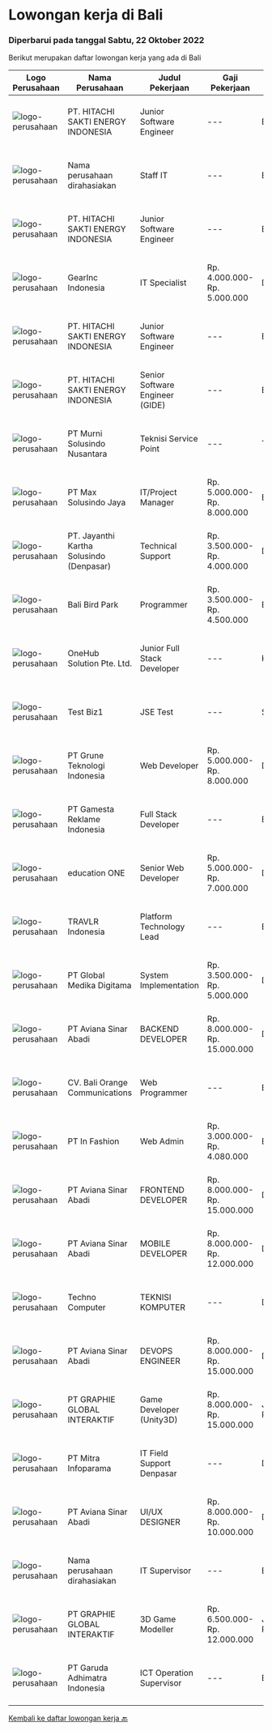 
  # Lowongan kerja di Bali

  ### Diperbarui pada tanggal Sabtu, 22 Oktober 2022

  Berikut merupakan daftar lowongan kerja yang ada di Bali

  |Logo Perusahaan | Nama Perusahaan | Judul Pekerjaan | Gaji Pekerjaan | Lokasi | Deskripsi | Tanggal diunggah | Pranala |
  | -------------- | --------------- | --------------- | --------- | --------- | -------------- | ------- | ----------- |
  |![logo-perusahaan](https://image-service-cdn.seek.com.au/ee11ed734d20395b0d03b7bdf63c843e97536e42/ee4dce1061f3f616224767ad58cb2fc751b8d2dc)|PT. HITACHI SAKTI ENERGY INDONESIA|Junior Software Engineer|---|Bali|At Hitachi Energy our purpose is advancing a sustainable​ energy future for all. We bring power to our homes, schools, hospitals and factories. Join...|Jumat, 21 Oktober 2022|https://www.jobstreet.co.id/id/job/junior-software-engineer-4065128?token=0~2611cccb-ab48-471c-840b-bf9a25f7e722&sectionRank=1&jobId=jobstreet-id-job-4065128|
|![logo-perusahaan](https://i.ibb.co/sqvTCh9/112815900-stock-vector-no-image-available-icon-flat-vector.webp)|Nama perusahaan dirahasiakan|Staff IT|---|Bali|Deskripsi Pekerjaan : Melakukan pengembangan sistem situs web / aplikasi Melakukan koordinasi dengan vendor IT untuk project development Membuat...|Kamis, 20 Oktober 2022|https://www.jobstreet.co.id/id/job/staff-it-4074847?token=0~2611cccb-ab48-471c-840b-bf9a25f7e722&sectionRank=2&jobId=jobstreet-id-job-4074847|
|![logo-perusahaan](https://image-service-cdn.seek.com.au/609c65e768882c9d713b0b3c799a28dfacf66ee9/ee4dce1061f3f616224767ad58cb2fc751b8d2dc)|PT. HITACHI SAKTI ENERGY INDONESIA|Junior Software Engineer|---|Bali|At Hitachi Energy our purpose is advancing a sustainable​ energy future for all. We bring power to our homes, schools, hospitals and factories. Join...|Jumat, 21 Oktober 2022|https://www.jobstreet.co.id/id/job/junior-software-engineer-4065208?token=0~2611cccb-ab48-471c-840b-bf9a25f7e722&sectionRank=3&jobId=jobstreet-id-job-4065208|
|![logo-perusahaan](https://i.ibb.co/sqvTCh9/112815900-stock-vector-no-image-available-icon-flat-vector.webp)|GearInc Indonesia|IT Specialist|Rp. 4.000.000-Rp. 5.000.000|Denpasar|ABOUT USGear Inc is a US software engineering company started by industry veterans with 8+ years of Silicon Valley experience.We strive to provide...|Selasa, 18 Oktober 2022|https://www.jobstreet.co.id/id/job/it-specialist-4071664?token=0~2611cccb-ab48-471c-840b-bf9a25f7e722&sectionRank=4&jobId=jobstreet-id-job-4071664|
|![logo-perusahaan](https://image-service-cdn.seek.com.au/609c65e768882c9d713b0b3c799a28dfacf66ee9/ee4dce1061f3f616224767ad58cb2fc751b8d2dc)|PT. HITACHI SAKTI ENERGY INDONESIA|Junior Software Engineer|---|Bali|At Hitachi Energy our purpose is advancing a sustainable​ energy future for all. We bring power to our homes, schools, hospitals and factories. Join...|Jumat, 21 Oktober 2022|https://www.jobstreet.co.id/id/job/junior-software-engineer-4065096?token=0~2611cccb-ab48-471c-840b-bf9a25f7e722&sectionRank=5&jobId=jobstreet-id-job-4065096|
|![logo-perusahaan](https://image-service-cdn.seek.com.au/609c65e768882c9d713b0b3c799a28dfacf66ee9/ee4dce1061f3f616224767ad58cb2fc751b8d2dc)|PT. HITACHI SAKTI ENERGY INDONESIA|Senior Software Engineer (GIDE)|---|Bali|At Hitachi Energy our purpose is advancing a sustainable​ energy future for all. We bring power to our homes, schools, hospitals and factories. Join...|Jumat, 21 Oktober 2022|https://www.jobstreet.co.id/id/job/senior-software-engineer-gide-4065153?token=0~2611cccb-ab48-471c-840b-bf9a25f7e722&sectionRank=6&jobId=jobstreet-id-job-4065153|
|![logo-perusahaan](https://image-service-cdn.seek.com.au/ac1a14aaff971ca3957d22e9f2c18e5dbf9e94e6/ee4dce1061f3f616224767ad58cb2fc751b8d2dc)|PT Murni Solusindo Nusantara|Teknisi Service Point|---|Ternate|DESKRIPSI PEKERJAAN: Melakukan PM (Preventive Maintenance) dan CM (Corrective Maintenance) ke customer sesuai dengan SLA yang sudah ditetapkan....|Kamis, 20 Oktober 2022|https://www.jobstreet.co.id/id/job/teknisi-service-point-4075526?token=0~2611cccb-ab48-471c-840b-bf9a25f7e722&sectionRank=7&jobId=jobstreet-id-job-4075526|
|![logo-perusahaan](https://image-service-cdn.seek.com.au/45b650086abad238311424cc458937d1fb1a16b5/ee4dce1061f3f616224767ad58cb2fc751b8d2dc)|PT Max Solusindo Jaya|IT/Project Manager|Rp. 5.000.000-Rp. 8.000.000|Bali|Assisting with the business case and software requirement specification. Provide consultancy with customers to identify business challenges by...|Rabu, 19 Oktober 2022|https://www.jobstreet.co.id/id/job/it-project-manager-4054218?token=0~2611cccb-ab48-471c-840b-bf9a25f7e722&sectionRank=8&jobId=jobstreet-id-job-4054218|
|![logo-perusahaan](https://image-service-cdn.seek.com.au/e43b5727dc6b4b766663b75c6a3216f9511b5f4a/ee4dce1061f3f616224767ad58cb2fc751b8d2dc)|PT. Jayanthi Kartha Solusindo (Denpasar)|Technical Support|Rp. 3.500.000-Rp. 4.000.000|Denpasar|Skills Needed : Network (Wired &amp; Wireless) Troubleshooting Job Description: Perform network troubleshooting fttx / ftth and make an improvement...|Jumat, 21 Oktober 2022|https://www.jobstreet.co.id/id/job/technical-support-4075808?token=0~2611cccb-ab48-471c-840b-bf9a25f7e722&sectionRank=9&jobId=jobstreet-id-job-4075808|
|![logo-perusahaan](https://image-service-cdn.seek.com.au/41fb714e8e29cdad5faffe694d8990efcb6ede25/ee4dce1061f3f616224767ad58cb2fc751b8d2dc)|Bali Bird Park|Programmer|Rp. 3.500.000-Rp. 4.500.000|Bali|Tugas dan tanggung jawab: Pernah terlibat dalam satu/lebih siklus proyek penuh pengembangan aplikasi ERP/CRM/Booking/Reservasi akan lebih disukai...|Rabu, 19 Oktober 2022|https://www.jobstreet.co.id/id/job/programmer-4053984?token=0~2611cccb-ab48-471c-840b-bf9a25f7e722&sectionRank=10&jobId=jobstreet-id-job-4053984|
|![logo-perusahaan](https://image-service-cdn.seek.com.au/f7efdc27d31a74e5f48d6706a50aca644d378a40/ee4dce1061f3f616224767ad58cb2fc751b8d2dc)|OneHub Solution Pte. Ltd.|Junior Full Stack Developer|---|Kuta|Duties and Responsibilities: Collaborate with other engineers to develop and deploy new features Design, build, and maintain our API’s Write...|Jumat, 21 Oktober 2022|https://www.jobstreet.co.id/id/job/junior-full-stack-developer-4075827?token=0~2611cccb-ab48-471c-840b-bf9a25f7e722&sectionRank=11&jobId=jobstreet-id-job-4075827|
|![logo-perusahaan](https://i.ibb.co/sqvTCh9/112815900-stock-vector-no-image-available-icon-flat-vector.webp)|Test Biz1|JSE Test|---|Seminyak|Reports ToChief Technology Officer Tech Lead xx  Software Engineer Responsibilities Enhance system quality by detecting problems and frequent patterns...|Jumat, 21 Oktober 2022|https://www.jobstreet.co.id/id/job/jse-test-1033258967?token=0~2611cccb-ab48-471c-840b-bf9a25f7e722&sectionRank=12&jobId=jobstreet-id-job-1033258967|
|![logo-perusahaan](https://image-service-cdn.seek.com.au/4be193adf001b1c1c83ee5da5c9445c770b61819/ee4dce1061f3f616224767ad58cb2fc751b8d2dc)|PT Grune Teknologi Indonesia|Web Developer|Rp. 5.000.000-Rp. 8.000.000|Denpasar|Job Descriptions: Write programming code to meet project/business requirements. Candidates can choose later whether prefer to work as a Frontend or...|Kamis, 20 Oktober 2022|https://www.jobstreet.co.id/id/job/web-developer-4074340?token=0~2611cccb-ab48-471c-840b-bf9a25f7e722&sectionRank=13&jobId=jobstreet-id-job-4074340|
|![logo-perusahaan](https://image-service-cdn.seek.com.au/d8b2996e0d6b1ec010368ac16dbdee7e626a2bb6/ee4dce1061f3f616224767ad58cb2fc751b8d2dc)|PT Gamesta Reklame Indonesia|Full Stack Developer|---|Badung|Gamesta Group is a high-tech crypto holding company based in Bali working on unique crypto projects:https://rendezverse.com/https://dopewarz.io/We are...|Jumat, 21 Oktober 2022|https://www.jobstreet.co.id/id/job/full-stack-developer-4076582?token=0~2611cccb-ab48-471c-840b-bf9a25f7e722&sectionRank=14&jobId=jobstreet-id-job-4076582|
|![logo-perusahaan](https://image-service-cdn.seek.com.au/10dacad4af9d463d849f7c64075a5392b7214614/ee4dce1061f3f616224767ad58cb2fc751b8d2dc)|education ONE|Senior Web Developer|Rp. 5.000.000-Rp. 7.000.000|Denpasar|Job Description : Design website pages that are user-friendly, attractive, and engaging, while remaining true to the company brand and promoting the...|Rabu, 19 Oktober 2022|https://www.jobstreet.co.id/id/job/senior-web-developer-4054359?token=0~2611cccb-ab48-471c-840b-bf9a25f7e722&sectionRank=15&jobId=jobstreet-id-job-4054359|
|![logo-perusahaan](https://image-service-cdn.seek.com.au/0b12a742ea945bde3fd751c06ca5f47bb2053690/ee4dce1061f3f616224767ad58cb2fc751b8d2dc)|TRAVLR Indonesia|Platform Technology Lead|---|Bali|TRAVLR, a travel technology company that seamlessly connects media brands to the travel industry through its platform, is looking for a Platform...|Kamis, 20 Oktober 2022|https://www.jobstreet.co.id/id/job/platform-technology-lead-4056356?token=0~2611cccb-ab48-471c-840b-bf9a25f7e722&sectionRank=16&jobId=jobstreet-id-job-4056356|
|![logo-perusahaan](https://image-service-cdn.seek.com.au/4b282eaf2c65d61f8532d8ff00b352f8e7d77e7d/ee4dce1061f3f616224767ad58cb2fc751b8d2dc)|PT Global Medika Digitama|System Implementation|Rp. 3.500.000-Rp. 5.000.000|Denpasar|Syarat Kualifikasi Memiliki kemampuan komunikasi interpersonal yang baik Mampu bekerja secara multitasking &amp; manajemen waktu yang efisien Mampu...|Senin, 17 Oktober 2022|https://www.jobstreet.co.id/id/job/system-implementation-4069702?token=0~2611cccb-ab48-471c-840b-bf9a25f7e722&sectionRank=17&jobId=jobstreet-id-job-4069702|
|![logo-perusahaan](https://image-service-cdn.seek.com.au/0243ad14f60f27322e02b60463d133b6b8fb5d11/ee4dce1061f3f616224767ad58cb2fc751b8d2dc)|PT Aviana Sinar Abadi|BACKEND DEVELOPER|Rp. 8.000.000-Rp. 15.000.000|Denpasar|BACKEND DEVELOPERResponsibilities :- Create new program and modification as required by business unit- Prepare system solution on root cause as...|Rabu, 19 Oktober 2022|https://www.jobstreet.co.id/id/job/backend-developer-4073520?token=0~2611cccb-ab48-471c-840b-bf9a25f7e722&sectionRank=18&jobId=jobstreet-id-job-4073520|
|![logo-perusahaan](https://image-service-cdn.seek.com.au/0f2b4315382334fd070d20439562be223e73caf9/ee4dce1061f3f616224767ad58cb2fc751b8d2dc)|CV. Bali Orange Communications|Web Programmer|---|Bali|Kualifikasi:Diploma/S1. Usia max 35 tahun, Jujur, Ulet, Rajin, Mau belajar upgrading skill, dan Bertanggungjawab. Pengalaman minimal 1 tahun.1.	Mampu...|Selasa, 18 Oktober 2022|https://www.jobstreet.co.id/id/job/web-programmer-4052225?token=0~2611cccb-ab48-471c-840b-bf9a25f7e722&sectionRank=19&jobId=jobstreet-id-job-4052225|
|![logo-perusahaan](https://image-service-cdn.seek.com.au/99ccc0096dc1e58f96b75a1f238e7d9598eff05d/ee4dce1061f3f616224767ad58cb2fc751b8d2dc)|PT In Fashion|Web Admin|Rp. 3.000.000-Rp. 4.080.000|Badung|Roles and Responsibilities Updating the websites according to plan. Uploading products to our online store. Editing product images (creating banner,...|Rabu, 19 Oktober 2022|https://www.jobstreet.co.id/id/job/web-admin-4062000?token=0~2611cccb-ab48-471c-840b-bf9a25f7e722&sectionRank=20&jobId=jobstreet-id-job-4062000|
|![logo-perusahaan](https://image-service-cdn.seek.com.au/97591e8be737b25128f631cf417042b55eb58300/ee4dce1061f3f616224767ad58cb2fc751b8d2dc)|PT Aviana Sinar Abadi|FRONTEND DEVELOPER|Rp. 8.000.000-Rp. 15.000.000|Denpasar|FRONTEND DEVELOPERResponsibilities :- Develop functional and sustainable applications with clean codes- Develop new user facing features React.js...|Rabu, 19 Oktober 2022|https://www.jobstreet.co.id/id/job/frontend-developer-4073544?token=0~2611cccb-ab48-471c-840b-bf9a25f7e722&sectionRank=21&jobId=jobstreet-id-job-4073544|
|![logo-perusahaan](https://image-service-cdn.seek.com.au/0243ad14f60f27322e02b60463d133b6b8fb5d11/ee4dce1061f3f616224767ad58cb2fc751b8d2dc)|PT Aviana Sinar Abadi|MOBILE DEVELOPER|Rp. 8.000.000-Rp. 12.000.000|Denpasar|MOBILE DEVELOPERResponsibilities :- Create and maintain Flutter core system for new product- Helping to review and improve company code guideline for...|Rabu, 19 Oktober 2022|https://www.jobstreet.co.id/id/job/mobile-developer-4073573?token=0~2611cccb-ab48-471c-840b-bf9a25f7e722&sectionRank=22&jobId=jobstreet-id-job-4073573|
|![logo-perusahaan](https://image-service-cdn.seek.com.au/d6a278c6c2d624d7057a1a4adf47afeb15aa70ba/ee4dce1061f3f616224767ad58cb2fc751b8d2dc)|Techno Computer|TEKNISI KOMPUTER|---|Denpasar|TECHNO COMPUTER BALI yang beralamat di Jalan Tukad Pakerisan No.58 Denpasar - Bali.Membuka lowongan kerja untuk Posisi :Teknisi Komputer Kualifikasi :...|Rabu, 19 Oktober 2022|https://www.jobstreet.co.id/id/job/teknisi-komputer-4073087?token=0~2611cccb-ab48-471c-840b-bf9a25f7e722&sectionRank=23&jobId=jobstreet-id-job-4073087|
|![logo-perusahaan](https://image-service-cdn.seek.com.au/0243ad14f60f27322e02b60463d133b6b8fb5d11/ee4dce1061f3f616224767ad58cb2fc751b8d2dc)|PT Aviana Sinar Abadi|DEVOPS ENGINEER|Rp. 8.000.000-Rp. 15.000.000|Denpasar|DEVOPS ENGINEERResponsibilities :As a Devops Engineer you will be a part of the Devops Team. Working with energetic and talented troop of engineers....|Rabu, 19 Oktober 2022|https://www.jobstreet.co.id/id/job/devops-engineer-4073556?token=0~2611cccb-ab48-471c-840b-bf9a25f7e722&sectionRank=24&jobId=jobstreet-id-job-4073556|
|![logo-perusahaan](https://image-service-cdn.seek.com.au/f9a751ea24d68e4658d0eb7882e2db58a9b95cb0/ee4dce1061f3f616224767ad58cb2fc751b8d2dc)|PT GRAPHIE GLOBAL INTERAKTIF|Game Developer (Unity3D)|Rp. 8.000.000-Rp. 15.000.000|Jakarta Raya|Deskripsi Pekerjaan : Usia maksimal 40 tahun Pendidikan terakhir minimal D3 Menyenangi dunia aplikasi komputer dan pembuatan game Mempunyai kemampuan...|Selasa, 18 Oktober 2022|https://www.jobstreet.co.id/id/job/game-developer-unity3d-4060315?token=0~2611cccb-ab48-471c-840b-bf9a25f7e722&sectionRank=25&jobId=jobstreet-id-job-4060315|
|![logo-perusahaan](https://image-service-cdn.seek.com.au/94d991d927d91fb283851ecf56d08f593fa63713/ee4dce1061f3f616224767ad58cb2fc751b8d2dc)|PT Mitra Infoparama|IT Field Support Denpasar|---|Denpasar|Pendidikan minimal SMK jurusan TKJ atau setara. Pengalaman kerja minimal 6 bulan. Menguasai perangkat keras (hardware) PC dan Laptop serta Operating...|Sabtu, 15 Oktober 2022|https://www.jobstreet.co.id/id/job/it-field-support-denpasar-4058152?token=0~2611cccb-ab48-471c-840b-bf9a25f7e722&sectionRank=26&jobId=jobstreet-id-job-4058152|
|![logo-perusahaan](https://image-service-cdn.seek.com.au/0243ad14f60f27322e02b60463d133b6b8fb5d11/ee4dce1061f3f616224767ad58cb2fc751b8d2dc)|PT Aviana Sinar Abadi|UI/UX DESIGNER|Rp. 8.000.000-Rp. 10.000.000|Denpasar|UI/UX DESIGNER Responsibilities :- Hands-on in the end-to-end product design process from empathizing towards user’s problems, ideation, down to...|Rabu, 19 Oktober 2022|https://www.jobstreet.co.id/id/job/ui-ux-designer-4073579?token=0~2611cccb-ab48-471c-840b-bf9a25f7e722&sectionRank=27&jobId=jobstreet-id-job-4073579|
|![logo-perusahaan](https://i.ibb.co/sqvTCh9/112815900-stock-vector-no-image-available-icon-flat-vector.webp)|Nama perusahaan dirahasiakan|IT Supervisor|---|Badung|REQUIREMENTS : Age not older than 28 years old. Educational background at least Diploma/Bachelor Degree of Computer Science, Information Technology,...|Kamis, 13 Oktober 2022|https://www.jobstreet.co.id/id/job/it-supervisor-4066542?token=0~2611cccb-ab48-471c-840b-bf9a25f7e722&sectionRank=28&jobId=jobstreet-id-job-4066542|
|![logo-perusahaan](https://image-service-cdn.seek.com.au/f9a751ea24d68e4658d0eb7882e2db58a9b95cb0/ee4dce1061f3f616224767ad58cb2fc751b8d2dc)|PT GRAPHIE GLOBAL INTERAKTIF|3D Game Modeller|Rp. 6.500.000-Rp. 12.000.000|Jakarta Raya|Job Responsibilities: Creating 3D Model character for game Smoothing a 3D file Editing 3D File UV Unwrap texturing Humanoid Rigging Required Software...|Minggu, 16 Oktober 2022|https://www.jobstreet.co.id/id/job/3d-game-modeller-4059577?token=0~2611cccb-ab48-471c-840b-bf9a25f7e722&sectionRank=29&jobId=jobstreet-id-job-4059577|
|![logo-perusahaan](https://image-service-cdn.seek.com.au/e64b78330ce270e69ddf74b4ba2d8c46fee71923/ee4dce1061f3f616224767ad58cb2fc751b8d2dc)|PT Garuda Adhimatra Indonesia|ICT Operation Supervisor|---|Badung|Responsible for ensure all ICT based services, support operational and transactional needs in GWK Cultural Park Requirements:- Bachelor Degree...|Kamis, 13 Oktober 2022|https://www.jobstreet.co.id/id/job/ict-operation-supervisor-4066930?token=0~2611cccb-ab48-471c-840b-bf9a25f7e722&sectionRank=30&jobId=jobstreet-id-job-4066930|


  [Kembali ke daftar lowongan kerja 🔙](../README.md#daftar-lowongan-kerja)
  
